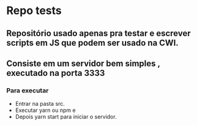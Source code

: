 # Repo tests

## Repositório usado apenas pra testar e escrever scripts em JS que podem ser usado na CWI.
## Consiste em um servidor bem simples , executado na porta 3333

### Para executar
* Entrar na pasta src.
* Executar yarn ou npm e 
* Depois yarn start para iniciar o servidor.
